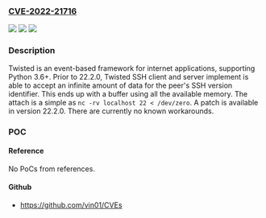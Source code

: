### [CVE-2022-21716](https://cve.mitre.org/cgi-bin/cvename.cgi?name=CVE-2022-21716)
![](https://img.shields.io/static/v1?label=Product&message=twisted&color=blue)
![](https://img.shields.io/static/v1?label=Version&message=n%2Fa&color=blue)
![](https://img.shields.io/static/v1?label=Vulnerability&message=CWE-120%3A%20Buffer%20Copy%20without%20Checking%20Size%20of%20Input%20('Classic%20Buffer%20Overflow')&color=brighgreen)

### Description

Twisted is an event-based framework for internet applications, supporting Python 3.6+. Prior to 22.2.0, Twisted SSH client and server implement is able to accept an infinite amount of data for the peer's SSH version identifier. This ends up with a buffer using all the available memory. The attach is a simple as `nc -rv localhost 22 < /dev/zero`. A patch is available in version 22.2.0. There are currently no known workarounds.

### POC

#### Reference
No PoCs from references.

#### Github
- https://github.com/vin01/CVEs

